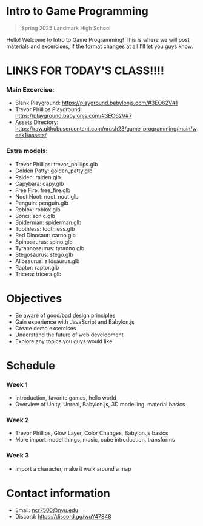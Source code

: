 # Intro to Game Programming
> Spring 2025 Landmark High School

Hello! Welcome to Intro to Game Programming! This is where we will post materials and excercises, if the format changes at all I'll let you guys know.

# LINKS FOR TODAY'S CLASS!!!!
### Main Excercise:
- Blank Playground: https://playground.babylonjs.com/#3EO62V#1
- Trevor Phillips Playground: https://playground.babylonjs.com/#3EO62V#7
- Assets Directory: https://raw.githubusercontent.com/nrush23/game_programming/main/week1/assets/

### Extra models:
- Trevor Phillips: trevor_phillips.glb
- Golden Patty: golden_patty.glb
- Raiden: raiden.glb
- Capybara: capy.glb
- Free Fire: free_fire.glb
- Noot Noot: noot_noot.glb
- Penguin: penguin.glb
- Roblox: roblox.glb
- Sonci: sonic.glb
- Spiderman: spiderman.glb
- Toothless: toothless.glb
- Red Dinosaur: carno.glb
- Spinosaurus: spino.glb
- Tyrannosaurus: tyranno.glb
- Stegosaurus: stego.glb
- Allosaurus: allosaurus.glb
- Raptor: raptor.glb
- Tricera: tricera.glb

# Objectives

- Be aware of good/bad design principles
- Gain experience with JavaScript and Babylon.js
- Create demo excercises
- Understand the future of web development
- Explore any topics you guys would like!

# Schedule

### Week 1
- Introduction, favorite games, hello world
- Overview of Unity, Unreal, Babylon.js, 3D modelling, material basics

### Week 2
- Trevor Phillips, Glow Layer, Color Changes, Babylon.js basics
- More import model things, music, cube introduction, transforms

### Week 3
- Import a character, make it walk around a map
  
# Contact information

- Email: ncr7500@nyu.edu
- Discord: https://discord.gg/wuY47S48
